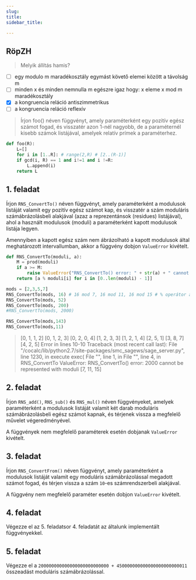 ```yaml
---
slug:
title:
sidebar_title:

---
```


## RöpZH
> Melyik állítás hamis?

- [ ] egy modulo m maradékosztály egymást követő elemei között a távolság m
- [ ] minden x és minden nemnulla m egészre igaz hogy: x eleme x mod m maradékosztály
- [X] a kongruencia reláció antiszimmetrikus
- [ ] a kongruencia reláció reflexív

> Írjon foo() néven függvényt, amely paraméterként egy pozitív egész számot fogad, és visszatér azon 1-nél nagyobb, de a paraméternél kisebb számok listájával, amelyek relatív prímek a paraméterhez.

```python
def foo(R):
    L=[]
    for i in [1..R]: # range(2,R) # [2..(R-1)]
	if gcd(i, R) == 1 and i!=1 and i !=R:
	    L.append(i)
    return L
```

## 1. feladat

Írjon `RNS_ConvertTo()` néven függvényt, amely paraméterként a modulusok listáját valamit egy pozitív egész számot kap, és visszatér a szám moduláris számábrázolásbeli alakjával (azaz a reprezentánsok (residues) listájával), ahol a használt modulusok (moduli) a paraméterként kapott modulusok listája legyen.

Amennyiben a kapott egész szám nem ábrázolható a kapott modulusok által meghatározott intervallumban, akkor a függvény dobjon `ValueError` kivételt.

```py
def RNS_ConvertTo(moduli, a):
    M = prod(moduli)
    if a >= M:
        raise ValueError("RNS_ConvertTo() error: " + str(a) + " cannot be represented with moduli " + str(moduli))
    return [a % moduli[i] for i in [0..len(moduli) - 1]]

mods = [2,3,5,7]
RNS_ConvertTo(mods, 16) # 16 mod 7, 16 mod 11, 16 mod 15 # % operátor a maradékképzés
RNS_ConvertTo(mods, 52)
RNS_ConvertTo(mods, 200)
#RNS_ConvertTo(mods, 2000)

RNS_ConvertTo(mods,143)
RNS_ConvertTo(mods,11)
```
> [0, 1, 1, 2]
> [0, 1, 2, 3]
> [0, 2, 0, 4]
> [1, 2, 3, 3]
> [1, 2, 1, 4]
[2, 5, 1] [3, 8, 7] [4, 2, 5] Error in lines 10-10
Traceback (most recent call last):
  File "/cocalc/lib/python2.7/site-packages/smc_sagews/sage_server.py", line 1230, in execute
    exec(
  File "", line 1, in <module>
  File "", line 4, in RNS_ConvertTo
ValueError: RNS_ConvertTo() error: 2000 cannot be represented with moduli [7, 11, 15]

## 2. feladat

Írjon `RNS_add()`, `RNS_sub()` és `RNS_mul()` néven függvényeket, amelyek paraméterként a modulusok listáját valamit két darab moduláris számábrázolásbeli egész számot kapnak, és térjenek vissza a megfelelő művelet végeredményével.

A függvények nem megfelelő paraméterek esetén dobjanak `ValueError` kivételt.

## 3. feladat

Írjon `RNS_ConvertFrom()` néven függvényt, amely paraméterként a modulusok listáját valamit egy moduláris számábrázolással megadott számot fogad, és térjen vissza a szám `10`-es számrendszerbeli alakjával.

A függvény nem megfelelő paraméter esetén dobjon `ValueError` kivételt.

## 4. feladat

Végezze el az 5. feladatsor 4. feladatát az általunk implementált függvényekkel.

## 5. feladat

Végezze el a `200000000000000000000000000 + 450000000000000000000000011` összeadást moduláris számábrázolással.
<!--stackedit_data:
eyJoaXN0b3J5IjpbLTU0NjIwNjk4NCwxNDk4NDI3MDY4LC0xNz
IxODY1NjMxXX0=
-->